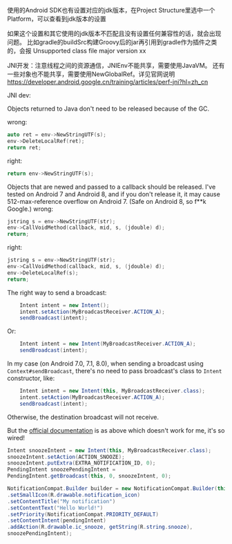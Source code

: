 使用的Android SDK也有设置对应的jdk版本，在Project Structure里选中一个Platform，可以查看到jdk版本的设置

如果这个设置和其它使用的jdk版本不匹配且没有设置任何兼容性的话，就会出现问题。
比如gradle的buildSrc构建Groovy后的jar再引用到gradle作为插件之类的，会报 Unsupported class file major version xx

JNI开发：注意线程之间的资源通信，JNIEnv不能共享，需要使用JavaVM。
还有一些对象也不能共享，需要使用NewGlobalRef。详见官网说明
<https://developer.android.google.cn/training/articles/perf-jni?hl=zh_cn>

JNI dev:

Objects returned to Java don't need to be released because of the GC.

wrong:
```c++
auto ret = env->NewStringUTF(s);
env->DeleteLocalRef(ret);
return ret;
```
right:
```c++
return env->NewStringUTF(s);
```

Objects that are newed and passed to a callback should be released. I've tested on Android 7 and Android 8, and if you don't release it, it may cause 512-max-reference overflow on Android 7. (Safe on Android 8, so f**k Google.)
wrong:
```c++
jstring s = env->NewStringUTF(str);
env->CallVoidMethod(callback, mid, s, (jdouble) d);
return;
```
right:
```c++
jstring s = env->NewStringUTF(str);
env->CallVoidMethod(callback, mid, s, (jdouble) d);
env->DeleteLocalRef(s);
return;
```


The right way to send a broadcast:
```java
    Intent intent = new Intent();
    intent.setAction(MyBroadcastReceiver.ACTION_A);
    sendBroadcast(intent);
```
Or:
```java
    Intent intent = new Intent(MyBroadcastReceiver.ACTION_A);
    sendBroadcast(intent);
```

In my case (on Android 7.0, 7.1, 8.0), when sending a broadcast using `Context#sendBroadcast`, there's no need to pass broadcast's class to `Intent` constructor, like:
```java
    Intent intent = new Intent(this, MyBroadcastReceiver.class);
    intent.setAction(MyBroadcastReceiver.ACTION_A);
    sendBroadcast(intent);
```
Otherwise, the destination broadcast will not receive.

But the [official documentation](https://developer.android.google.cn/training/notify-user/build-notification?hl=en#Actions) is as above which doesn't work for me, it's so wired!
```java
Intent snoozeIntent = new Intent(this, MyBroadcastReceiver.class);
snoozeIntent.setAction(ACTION_SNOOZE);
snoozeIntent.putExtra(EXTRA_NOTIFICATION_ID, 0);
PendingIntent snoozePendingIntent =
PendingIntent.getBroadcast(this, 0, snoozeIntent, 0);

NotificationCompat.Builder builder = new NotificationCompat.Builder(this, CHANNEL_ID)
.setSmallIcon(R.drawable.notification_icon)
.setContentTitle("My notification")
.setContentText("Hello World!")
.setPriority(NotificationCompat.PRIORITY_DEFAULT)
.setContentIntent(pendingIntent)
.addAction(R.drawable.ic_snooze, getString(R.string.snooze),
snoozePendingIntent);
```
